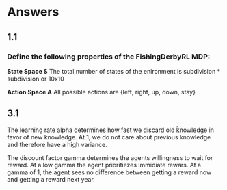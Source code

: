 # Answers
## 1.1
### Define the following properties of the FishingDerbyRL MDP:
**State Space S** The total number of states of the enironment is subdivision * subdivision or 10x10

**Action Space A** All possible actions are {left, right, up, down, stay}

## 3.1
The learning rate alpha determines how fast we discard old ḱnowledge in favor of new knowledge. At 1, we do not care about
previous knowledge and therefore have a high variance.

The discount factor gamma determines the agents willingness to wait for reward. At a low gamma the agent prioritiezes immidiate
rewars. At a gamma of 1, the agent sees no difference between getting a reward now and getting a reward next year.